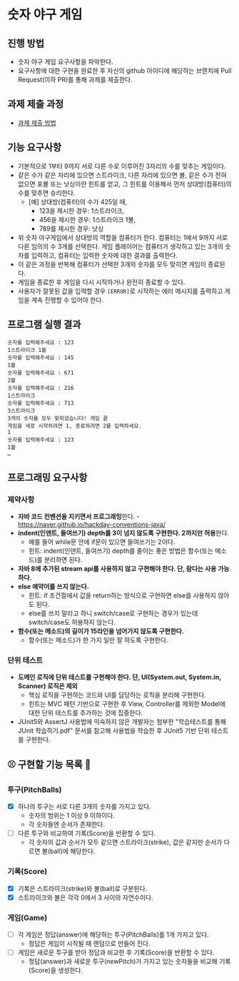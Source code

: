 # 숫자 야구 게임
## 진행 방법
* 숫자 야구 게임 요구사항을 파악한다.
* 요구사항에 대한 구현을 완료한 후 자신의 github 아이디에 해당하는 브랜치에 Pull Request(이하 PR)를 통해 과제를 제출한다.

## 과제 제출 과정
* [과제 제출 방법](https://github.com/next-step/nextstep-docs/tree/master/precourse)

## 기능 요구사항
- 기본적으로 1부터 9까지 서로 다른 수로 이루어진 3자리의 수를 맞추는 게임이다.
- 같은 수가 같은 자리에 있으면 스트라이크, 다른 자리에 있으면 볼, 같은 수가 전혀 없으면 포볼 또는 낫싱이란 힌트를 얻고,
그 힌트를 이용해서 먼저 상대방(컴퓨터)의 수를 맞추면 승리한다.
  - [예] 상대방(컴퓨터)의 수가 425일 때, 
    - 123을 제시한 경우: 1스트라이크, 
    - 456을 제시한 경우: 1스트라이크 1볼, 
    - 789를 제시한 경우: 낫싱
- 위 숫자 야구게임에서 상대방의 역할을 컴퓨터가 한다. 컴퓨터는 1에서 9까지 서로 다른 임의의 수 3개를 선택한다. 게임 플레이어는 컴퓨터가 생각하고 있는 3개의 숫자를 입력하고, 컴퓨터는 입력한 숫자에 대한 결과를 출력한다.
- 이 같은 과정을 반복해 컴퓨터가 선택한 3개의 숫자를 모두 맞히면 게임이 종료된다.
- 게임을 종료한 후 게임을 다시 시작하거나 완전히 종료할 수 있다. 
- 사용자가 잘못된 값을 입력할 경우 `[ERROR]`로 시작하는 에러 메시지를 출력하고 게임을 계속 진행할 수 있어야 한다.

## 프로그램 실행 결과
```
숫자를 입력해주세요 : 123
1스트라이크 1볼 
숫자를 입력해주세요 : 145
1볼 
숫자를 입력해주세요 : 671
2볼
숫자를 입력해주세요 : 216
1스트라이크
숫자를 입력해주세요 : 713
3스트라이크
3개의 숫자를 모두 맞히셨습니다! 게임 끝
게임을 새로 시작하려면 1, 종료하려면 2를 입력하세요.
1
숫자를 입력해주세요 : 123
1볼
…
```

## 프로그래밍 요구사항
### 제약사항
- **자바 코드 컨벤션을 지키면서 프로그래밍**한다.
  -https://naver.github.io/hackday-conventions-java/
- **indent(인덴트, 들여쓰기) depth를 3이 넘지 않도록 구현한다. 2까지만 허용**한다.
  - 예를 들어 while문 안에 if문이 있으면 들여쓰기는 2이다.
  - 힌트: indent(인덴트, 들여쓰기) depth를 줄이는 좋은 방법은 함수(또는 메소드)를 분리하면 된다.
- **자바 8에 추가된 stream api를 사용하지 않고 구현해야 한다. 단, 람다는 사용 가능하다.**
- **else 예약어를 쓰지 않는다.**
  - 힌트: if 조건절에서 값을 return하는 방식으로 구현하면 else를 사용하지 않아도 된다.
  - else를 쓰지 말라고 하니 switch/case로 구현하는 경우가 있는데 switch/case도 허용하지 않는다.
- **함수(또는 메소드)의 길이가 15라인을 넘어가지 않도록 구현한다.**
  - 함수(또는 메소드)가 한 가지 일만 잘 하도록 구현한다.
### 단위 테스트
- **도메인 로직에 단위 테스트를 구현해야 한다. 단, UI(System.out, System.in, Scanner) 로직은 제외**
  - 핵심 로직을 구현하는 코드와 UI를 담당하는 로직을 분리해 구현한다.
  - 힌트는 MVC 패턴 기반으로 구현한 후 View, Controller를 제외한 Model에 대한 단위 테스트를 추가하는 것에 집중한다.
- JUnit5와 AssertJ 사용법에 익숙하지 않은 개발자는 첨부한 "학습테스트를 통해 JUnit 학습하기.pdf" 문서를 참고해 사용법을 학습한 후 JUnit5 기반 단위 테스트를 구현한다.

## ⚾️ 구현할 기능 목록 🥎
### 투구(PitchBalls)
- [x] 하나의 투구는 서로 다른 3개의 숫자를 가지고 있다.
  - 숫자의 범위는 1 이상 9 이하이다.
  - 각 숫자들엔 순서가 존재한다.
- [ ] 다른 투구와 비교하여 기록(Score)을 반환할 수 있다.
  - 각 숫자의 값과 순서가 모두 같으면 스트라이크(strike), 값은 같지만 순서가 다르면 볼(ball)에 해당한다.

### 기록(Score)
- [x] 기록은 스트라이크(strike)와 볼(ball)로 구분된다.
- [x] 스트라이크와 볼은 각각 0에서 3 사이의 자연수이다.

### 게임(Game)
- [ ] 각 게임은 정답(answer)에 해당하는 투구(PitchBalls)를 1개 가지고 있다.
  - 정답은 게임이 시작될 때 랜덤으로 만들어 진다.
- [ ] 게임은 새로운 투구를 받아 정답과 비교한 후 기록(Score)을 반환할 수 있다.
  - 정답(answer)과 새로운 투구(newPitch)가 가지고 있는 숫자들을 비교해 기록(Score)을 생성한다. 
